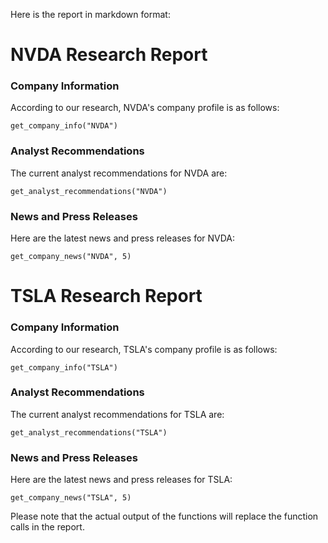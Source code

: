 Here is the report in markdown format:


NVDA Research Report
===============

### Company Information

According to our research, NVDA's company profile is as follows:

`get_company_info("NVDA")`

### Analyst Recommendations

The current analyst recommendations for NVDA are:

`get_analyst_recommendations("NVDA")`

### News and Press Releases

Here are the latest news and press releases for NVDA:

`get_company_news("NVDA", 5)`


TSLA Research Report
===============

### Company Information

According to our research, TSLA's company profile is as follows:

`get_company_info("TSLA")`

### Analyst Recommendations

The current analyst recommendations for TSLA are:

`get_analyst_recommendations("TSLA")`

### News and Press Releases

Here are the latest news and press releases for TSLA:

`get_company_news("TSLA", 5)`


Please note that the actual output of the functions will replace the function calls in the report.